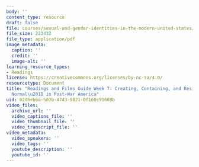 ```yaml
---
body: ''
content_type: resource
draft: false
file: courses/sexual-and-gender-identities-in-the-modern-united-states/mitwgs_110j_s24_readingguide07.pdf
file_size: 223432
file_type: application/pdf
image_metadata:
  caption: ''
  credit: ''
  image-alt: ''
learning_resource_types:
- Readings
license: https://creativecommons.org/licenses/by-nc-sa/4.0/
resourcetype: Document
title: "Readings and Films Guide Week 7: Creating, Containing, and Resisting \u201C\
  Normal\u201D in Post-War America"
uid: 82d6eb6a-502b-4743-9821-0f160c91689b
video_files:
  archive_url: ''
  video_captions_file: ''
  video_thumbnail_file: ''
  video_transcript_file: ''
video_metadata:
  video_speakers: ''
  video_tags: ''
  youtube_description: ''
  youtube_id: ''
---
```

